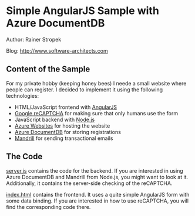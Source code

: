 # Simple AngularJS Sample with Azure DocumentDB

Author: Rainer Stropek

Blog: http://www.software-architects.com

## Content of the Sample

For my private hobby (keeping honey bees) I neede a small website where people
can register. I decided to implement it using the following technologies:

* HTML/JavaScript frontend with [AngularJS](https://angularjs.org/)
* [Google reCAPTCHA](https://www.google.com/recaptcha/intro/index.html) for making sure that only humans use the form
* JavaScript backend with [Node.js](https://nodejs.org/)
* [Azure Websites](http://azure.microsoft.com/en-us/services/websites/) for hosting the website
* [Azure DocumentDB](http://azure.microsoft.com/en-us/services/documentdb/) for storing registrations
* [Mandrill](https://mandrill.com/) for sending transactional emails

## The Code

[server.js](server.js) contains the code for the backend. If you are interested
in using Azure DocumentDB and Mandrill from Node.js, you might want to look at
it. Additionally, it contains the server-side checking of the reCAPTCHA.

[index.html](site/index.html) contains the frontend. It uses a quite simple
AngularJS form with some data binding. If you are interested in how to use
reCAPTCHA, you will find the corresponding code there.